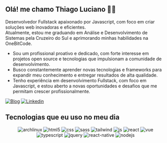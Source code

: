## Olá! me chamo Thiago Luciano 👋🏻
Desenvolvedor Fullstack apaixonado por Javascript, com foco em criar soluções web inovadoras e eficientes.<br>
Atualmente, estou me graduando em Análise e Desenvolvimento de Sistemas pela Cruzeiro do Sul e aprimorando minhas habilidades na OneBitCode.
- Sou um profissional proativo e dedicado, com forte interesse em projetos open source e tecnologias que impulsionam a comunidade de desenvolvimento.
- Busco constantemente aprender novas tecnologias e frameworks para expandir meu conhecimento e entregar resultados de alta qualidade.
- Tenho experiência em desenvolvimento Fullstack, com foco em Javascript, e estou aberto a novas oportunidades e desafios que me permitam crescer profissionalmente.

[![Blog](https://img.shields.io/website?label=DigitalSpark.dev&style=for-the-badge&url=https://digitalspark.dev/)](https://digitalspark.dev) [![Linkedin](https://img.shields.io/badge/LinkedIn-0077B5?style=for-the-badge&logo=linkedin&logoColor=white)](https://www.linkedin.com/in/tlsilva89/)

## Tecnologias que eu uso no meu dia
<div style="display: block; text-align: center; align-itens: center; margin: 5px;">
  <img alt="archlinux" src="https://img.shields.io/badge/Arch_Linux-1793D1?style=for-the-badge&logo=arch-linux&logoColor=white" />
  <img alt="html5" src="https://img.shields.io/badge/HTML5-E34F26?style=for-the-badge&logo=html5&logoColor=white" />
  <img alt="css" src="https://img.shields.io/badge/CSS3-1572B6?style=for-the-badge&logo=css3&logoColor=white" />
  <img alt="sass" src="https://img.shields.io/badge/Sass-CC6699?style=for-the-badge&logo=sass&logoColor=white" />
  <img alt="tailwind" src="https://img.shields.io/badge/Tailwind_CSS-38B2AC?style=for-the-badge&logo=tailwind-css&logoColor=white" />
  <img alt="js" src="https://img.shields.io/badge/JavaScript-F7DF1E?style=for-the-badge&logo=javascript&logoColor=black" />
  <img alt="react" src="https://img.shields.io/badge/React-20232A?style=for-the-badge&logo=react&logoColor=61DAFB" />
  <img alt="vue" src="https://img.shields.io/badge/Vue.js-35495E?style=for-the-badge&logo=vue.js&logoColor=4FC08D" />
  <img alt="typescript" src="https://img.shields.io/badge/TypeScript-007ACC?style=for-the-badge&logo=typescript&logoColor=white" />
  <img alt="jquery" src="https://img.shields.io/badge/jQuery-0769AD?style=for-the-badge&logo=jquery&logoColor=white" />
  <img alt="react-native" src="https://img.shields.io/badge/React_Native-20232A?style=for-the-badge&logo=react&logoColor=61DAFB" />
  <img alt="nodejs" src="https://img.shields.io/badge/Node.js-43853D?style=for-the-badge&logo=node.js&logoColor=white" />
</div>
